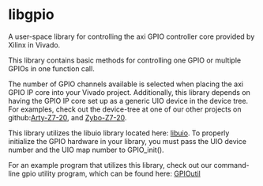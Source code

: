 # libgpio

  A user-space library for controlling the axi GPIO controller core provided by Xilinx in Vivado.
  
  This library contains basic methods for controlling one GPIO or multiple GPIOs in one function call.
  
  The number of GPIO channels available is selected when placing the axi GPIO IP core into your Vivado project.
  Additionally, this library depends on having the GPIO IP core set up as a generic UIO device in the device tree. For examples, check out the device-tree at one of our other projects on github:[Arty-Z7-20](https://github.com/Digilent/Petalinux-Arty-Z7-20), and [Zybo-Z7-20](https://github.com/Digilent/Petalinux-Zybo-Z7-20).
  
  This library utilizes the libuio library located here: [libuio](https://github.com/mitchellorsucci/libuio). To properly initialize the GPIO hardware in your library, you must pass the UIO device number and the UIO map number to GPIO_init().
  
  For an example program that utilizes this library, check out our command-line gpio utility program, which can be found here: [GPIOutil](https://github.com/mitchellorsucci/gpioutil)
